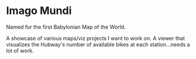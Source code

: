 # Imago Mundi

Named for the first Babylonian Map of the World.

A showcase of various maps/viz projects I want to work on.
A viewer that visualizes the Hubway's number of available bikes at each station...needs a lot of work.
